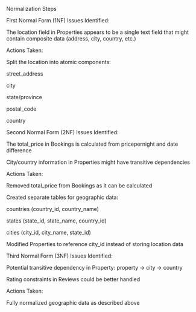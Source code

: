 Normalization Steps

 First Normal Form (1NF)
Issues Identified:

The location field in Properties appears to be a single text field that might contain composite data (address, city, country, etc.)

Actions Taken:

Split the location into atomic components:

street_address

city

state/province

postal_code

country

 Second Normal Form (2NF)
Issues Identified:

The total_price in Bookings is calculated from pricepernight and date difference

City/country information in Properties might have transitive dependencies

Actions Taken:

Removed total_price from Bookings as it can be calculated

Created separate tables for geographic data:

countries (country_id, country_name)

states (state_id, state_name, country_id)

cities (city_id, city_name, state_id)

Modified Properties to reference city_id instead of storing location data

 Third Normal Form (3NF)
Issues Identified:

Potential transitive dependency in Property: property → city → country

Rating constraints in Reviews could be better handled

Actions Taken:

Fully normalized geographic data as described above
